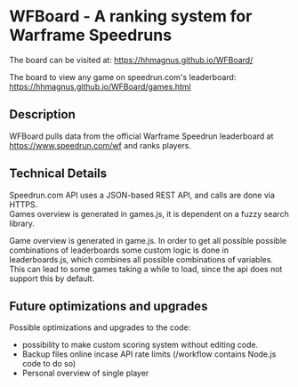 # WFBoard - A ranking system for Warframe Speedruns

The board can be visited at: https://hhmagnus.github.io/WFBoard/

The board to view any game on speedrun.com's leaderboard: https://hhmagnus.github.io/WFBoard/games.html

Description
--
WFBoard pulls data from the official Warframe Speedrun leaderboard at https://www.speedrun.com/wf and ranks players. 

Technical Details
--
Speedrun.com API uses a JSON-based REST API, and calls are done via HTTPS.  
Games overview is generated in games.js, it is dependent on a fuzzy search library.

Game overview is generated in game.js. In order to get all possible possible combinations of leaderboards some custom logic is done in leaderboards.js, which combines all possible combinations of variables. This can lead to some games taking a while to load, since the api does not support this by default.

Future optimizations and upgrades
--
Possible optimizations and upgrades to the code:
  - possibility to make custom scoring system without editing code.
  - Backup files online incase API rate limits (/workflow contains Node.js code to do so)
  - Personal overview of single player
